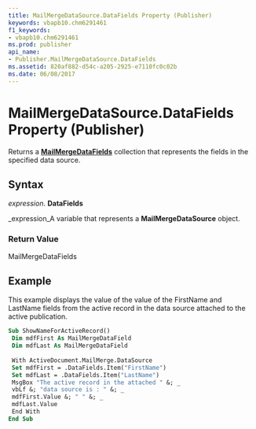 ```yaml
---
title: MailMergeDataSource.DataFields Property (Publisher)
keywords: vbapb10.chm6291461
f1_keywords:
- vbapb10.chm6291461
ms.prod: publisher
api_name:
- Publisher.MailMergeDataSource.DataFields
ms.assetid: 820af882-d54c-a205-2925-e7110fc0c02b
ms.date: 06/08/2017
---
```



# MailMergeDataSource.DataFields Property (Publisher)

Returns a  **[MailMergeDataFields](mailmergedatafields-object-publisher.md)** collection that represents the fields in the specified data source.


## Syntax

 _expression_. **DataFields**

 _expression_A variable that represents a  **MailMergeDataSource** object.


### Return Value

MailMergeDataFields


## Example

This example displays the value of the value of the FirstName and LastName fields from the active record in the data source attached to the active publication.


```vb
Sub ShowNameForActiveRecord() 
 Dim mdfFirst As MailMergeDataField 
 Dim mdfLast As MailMergeDataField 
 
 With ActiveDocument.MailMerge.DataSource 
 Set mdfFirst = .DataFields.Item("FirstName") 
 Set mdfLast = .DataFields.Item("LastName") 
 MsgBox "The active record in the attached " &; _ 
 vbLf &; "data source is : " &; _ 
 mdfFirst.Value &; " " &; _ 
 mdfLast.Value 
 End With 
End Sub
```



